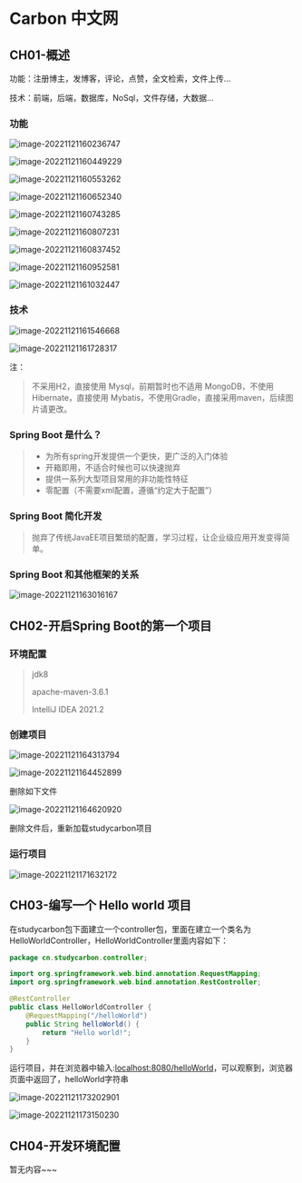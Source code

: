 # Carbon 中文网

## CH01-概述

功能：注册博主，发博客，评论，点赞，全文检索，文件上传...

技术：前端，后端，数据库，NoSql，文件存储，大数据...

### 功能

![image-20221121160236747](./docs_Img/image-20221121160236747.png)

![image-20221121160449229](./docs_Img/image-20221121160449229.png)

![image-20221121160553262](./docs_Img/image-20221121160553262.png)

![image-20221121160652340](./docs_Img/image-20221121160652340.png)

![image-20221121160743285](./docs_Img/image-20221121160743285.png)

![image-20221121160807231](./docs_Img/image-20221121160807231.png)

![image-20221121160837452](./docs_Img/image-20221121160837452.png)

![image-20221121160952581](./docs_Img/image-20221121160952581.png)

![image-20221121161032447](./docs_Img/image-20221121161032447.png)

### 技术

![image-20221121161546668](./docs_Img/image-20221121161546668.png)

![image-20221121161728317](./docs_Img/image-20221121161728317.png)

注：

>不采用H2，直接使用 Mysql，前期暂时也不适用 MongoDB，不使用 Hibernate，直接使用 Mybatis，不使用Gradle，直接采用maven，后续图片请更改。

### Spring Boot 是什么？

> * 为所有spring开发提供一个更快，更广泛的入门体验
> * 开箱即用，不适合时候也可以快速抛弃
> * 提供一系列大型项目常用的非功能性特征
> * 零配置（不需要xml配置，遵循“约定大于配置”）

### Spring Boot 简化开发

> 抛弃了传统JavaEE项目繁琐的配置，学习过程，让企业级应用开发变得简单。

### Spring Boot 和其他框架的关系

![image-20221121163016167](./docs_Img/image-20221121163016167.png)

## CH02-开启Spring Boot的第一个项目

### 环境配置

>jdk8
>
>apache-maven-3.6.1
>
>IntelliJ IDEA 2021.2

### 创建项目

![image-20221121164313794](./docs_Img/image-20221121164313794.png)

![image-20221121164452899](./docs_Img/image-20221121164452899.png)

删除如下文件

![image-20221121164620920](./docs_Img/image-20221121164620920.png)

删除文件后，重新加载studycarbon项目

### 运行项目

![image-20221121171632172](./docs_Img/image-20221121171632172.png)

## CH03-编写一个 Hello world 项目

在studycarbon包下面建立一个controller包，里面在建立一个类名为HelloWorldController，HelloWorldController里面内容如下：

```java
package cn.studycarbon.controller;

import org.springframework.web.bind.annotation.RequestMapping;
import org.springframework.web.bind.annotation.RestController;

@RestController
public class HelloWorldController {
    @RequestMapping("/helloWorld")
    public String helloWorld() {
        return "Hello world!";
    }
}

```

运行项目，并在浏览器中输入:[localhost:8080/helloWorld](http://localhost:8080/helloWorld)，可以观察到，浏览器页面中返回了，helloWorld字符串

![image-20221121173202901](./docs_Img/image-20221121173202901.png)

![image-20221121173150230](./docs_Img/image-20221121173150230.png)

## CH04-开发环境配置

暂无内容~~~